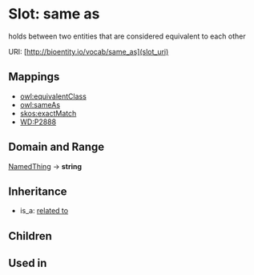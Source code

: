 # Slot: same as


holds between two entities that are considered equivalent to each other

URI: [http://bioentity.io/vocab/same_as](slot_uri)
## Mappings

 * [owl:equivalentClass](http://purl.obolibrary.org/obo/owl_equivalentClass)
 * [owl:sameAs](http://purl.obolibrary.org/obo/owl_sameAs)
 * [skos:exactMatch](http://purl.obolibrary.org/obo/skos_exactMatch)
 * [WD:P2888](http://purl.obolibrary.org/obo/WD_P2888)
## Domain and Range

[NamedThing](NamedThing.md) -> **string**
## Inheritance

 *  is_a: [related to](related_to.md)
## Children

## Used in

